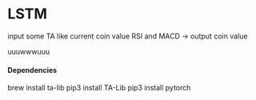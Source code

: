 # LSTM
input some TA like current coin value RSI and MACD -> output coin value

uuuwwwuuu

#### Dependencies
brew install ta-lib
pip3 install TA-Lib
pip3 install pytorch

